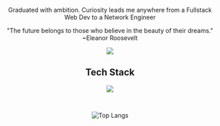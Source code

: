 <p align="center">Graduated with ambition. Curiosity leads me anywhere from a Fullstack Web Dev to a Network Engineer </p>
<p align="center">"The future belongs to those who believe in the beauty of their dreams." ~Eleanor Roosevelt</p>

<p align="center">
  <a href="https://github.com/Kaysium">
    <img src="https://skillicons.dev/icons?i=vscode,git,github" />
  </a>
</p>

<h2 align="center">Tech Stack</h2>




<p align="center">
  <a href="https://github.com/Kaysium">
    <img src="https://skillicons.dev/icons?i=ts,js,py,bash,lua,java,c,cpp,php,nodejs,vue,flask,tailwind,html,css,mysql,mongodb,jquery&perline=9" />
  </a>
</p>
<br>


<div align="center">


  
![Top Langs](https://github-readme-stats.vercel.app/api/top-langs/?username=kaysium&layout=compact)




</div>
